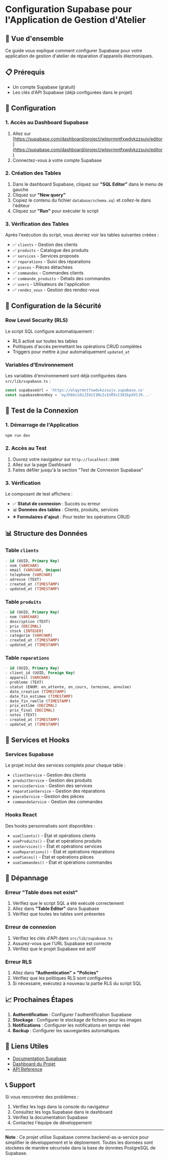 # Configuration Supabase pour l'Application de Gestion d'Atelier

## 🚀 Vue d'ensemble

Ce guide vous explique comment configurer Supabase pour votre application de gestion d'atelier de réparation d'appareils électroniques.

## 📋 Prérequis

- Un compte Supabase (gratuit)
- Les clés d'API Supabase (déjà configurées dans le projet)

## 🔧 Configuration

### 1. Accès au Dashboard Supabase

1. Allez sur [https://supabase.com/dashboard/project/wlqyrmntfxwdvkzzsujv/editor](https://supabase.com/dashboard/project/wlqyrmntfxwdvkzzsujv/editor)
2. Connectez-vous à votre compte Supabase

### 2. Création des Tables

1. Dans le dashboard Supabase, cliquez sur **"SQL Editor"** dans le menu de gauche
2. Cliquez sur **"New query"**
3. Copiez le contenu du fichier `database/schema.sql` et collez-le dans l'éditeur
4. Cliquez sur **"Run"** pour exécuter le script

### 3. Vérification des Tables

Après l'exécution du script, vous devriez voir les tables suivantes créées :

- ✅ `clients` - Gestion des clients
- ✅ `produits` - Catalogue des produits
- ✅ `services` - Services proposés
- ✅ `reparations` - Suivi des réparations
- ✅ `pieces` - Pièces détachées
- ✅ `commandes` - Commandes clients
- ✅ `commande_produits` - Détails des commandes
- ✅ `users` - Utilisateurs de l'application
- ✅ `rendez_vous` - Gestion des rendez-vous

## 🔐 Configuration de la Sécurité

### Row Level Security (RLS)

Le script SQL configure automatiquement :
- RLS activé sur toutes les tables
- Politiques d'accès permettant les opérations CRUD complètes
- Triggers pour mettre à jour automatiquement `updated_at`

### Variables d'Environnement

Les variables d'environnement sont déjà configurées dans `src/lib/supabase.ts` :

```typescript
const supabaseUrl = 'https://wlqyrmntfxwdvkzzsujv.supabase.co'
const supabaseAnonKey = 'eyJhbGciOiJIUzI1NiIsInR5cCI6IkpXVCJ9...'
```

## 🧪 Test de la Connexion

### 1. Démarrage de l'Application

```bash
npm run dev
```

### 2. Accès au Test

1. Ouvrez votre navigateur sur `http://localhost:3000`
2. Allez sur la page Dashboard
3. Faites défiler jusqu'à la section "Test de Connexion Supabase"

### 3. Vérification

Le composant de test affichera :
- ✅ **Statut de connexion** : Succès ou erreur
- 📊 **Données des tables** : Clients, produits, services
- ➕ **Formulaires d'ajout** : Pour tester les opérations CRUD

## 📊 Structure des Données

### Table `clients`
```sql
- id (UUID, Primary Key)
- nom (VARCHAR)
- email (VARCHAR, Unique)
- telephone (VARCHAR)
- adresse (TEXT)
- created_at (TIMESTAMP)
- updated_at (TIMESTAMP)
```

### Table `produits`
```sql
- id (UUID, Primary Key)
- nom (VARCHAR)
- description (TEXT)
- prix (DECIMAL)
- stock (INTEGER)
- categorie (VARCHAR)
- created_at (TIMESTAMP)
- updated_at (TIMESTAMP)
```

### Table `reparations`
```sql
- id (UUID, Primary Key)
- client_id (UUID, Foreign Key)
- appareil (VARCHAR)
- probleme (TEXT)
- statut (ENUM: en_attente, en_cours, terminee, annulee)
- date_creation (TIMESTAMP)
- date_fin_estimee (TIMESTAMP)
- date_fin_reelle (TIMESTAMP)
- prix_estime (DECIMAL)
- prix_final (DECIMAL)
- notes (TEXT)
- created_at (TIMESTAMP)
- updated_at (TIMESTAMP)
```

## 🔄 Services et Hooks

### Services Supabase

Le projet inclut des services complets pour chaque table :

- `clientService` - Gestion des clients
- `produitService` - Gestion des produits
- `serviceService` - Gestion des services
- `reparationService` - Gestion des réparations
- `pieceService` - Gestion des pièces
- `commandeService` - Gestion des commandes

### Hooks React

Des hooks personnalisés sont disponibles :

- `useClients()` - État et opérations clients
- `useProduits()` - État et opérations produits
- `useServices()` - État et opérations services
- `useReparations()` - État et opérations réparations
- `usePieces()` - État et opérations pièces
- `useCommandes()` - État et opérations commandes

## 🚨 Dépannage

### Erreur "Table does not exist"

1. Vérifiez que le script SQL a été exécuté correctement
2. Allez dans **"Table Editor"** dans Supabase
3. Vérifiez que toutes les tables sont présentes

### Erreur de connexion

1. Vérifiez les clés d'API dans `src/lib/supabase.ts`
2. Assurez-vous que l'URL Supabase est correcte
3. Vérifiez que le projet Supabase est actif

### Erreur RLS

1. Allez dans **"Authentication" > "Policies"**
2. Vérifiez que les politiques RLS sont configurées
3. Si nécessaire, exécutez à nouveau la partie RLS du script SQL

## 📈 Prochaines Étapes

1. **Authentification** : Configurer l'authentification Supabase
2. **Stockage** : Configurer le stockage de fichiers pour les images
3. **Notifications** : Configurer les notifications en temps réel
4. **Backup** : Configurer les sauvegardes automatiques

## 🔗 Liens Utiles

- [Documentation Supabase](https://supabase.com/docs)
- [Dashboard du Projet](https://supabase.com/dashboard/project/wlqyrmntfxwdvkzzsujv)
- [API Reference](https://supabase.com/docs/reference/javascript)

## 📞 Support

Si vous rencontrez des problèmes :

1. Vérifiez les logs dans la console du navigateur
2. Consultez les logs Supabase dans le dashboard
3. Vérifiez la documentation Supabase
4. Contactez l'équipe de développement

---

**Note** : Ce projet utilise Supabase comme backend-as-a-service pour simplifier le développement et le déploiement. Toutes les données sont stockées de manière sécurisée dans la base de données PostgreSQL de Supabase.
